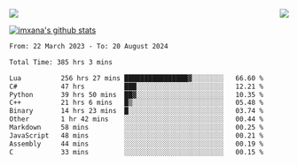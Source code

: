 <p>
  <a href="https://count.getloli.com/"><img src="https://count.getloli.com/get/@xana.readme?theme=moebooru-h"></a>
  <img src="https://weather-icon.journeyad.repl.co/@hangzhou?v=1" align="right">
</p>


<a href="https://github.com/imxana"><img align="center" src="https://github-readme-stats.vercel.app/api?username=imxana&show_icons=true&include_all_commits=true&hide_border=tru&custom_title=imxana%27s%20Github%20Stats" alt="imxana's github stats" /></a> 

<!--START_SECTION:waka-->

```txt
From: 22 March 2023 - To: 20 August 2024

Total Time: 385 hrs 3 mins

Lua          256 hrs 27 mins ████████████████▓░░░░░░░░   66.60 %
C#           47 hrs          ███░░░░░░░░░░░░░░░░░░░░░░   12.21 %
Python       39 hrs 50 mins  ██▓░░░░░░░░░░░░░░░░░░░░░░   10.35 %
C++          21 hrs 6 mins   █▒░░░░░░░░░░░░░░░░░░░░░░░   05.48 %
Binary       14 hrs 23 mins  █░░░░░░░░░░░░░░░░░░░░░░░░   03.74 %
Other        1 hr 42 mins    ░░░░░░░░░░░░░░░░░░░░░░░░░   00.44 %
Markdown     58 mins         ░░░░░░░░░░░░░░░░░░░░░░░░░   00.25 %
JavaScript   48 mins         ░░░░░░░░░░░░░░░░░░░░░░░░░   00.21 %
Assembly     44 mins         ░░░░░░░░░░░░░░░░░░░░░░░░░   00.19 %
C            33 mins         ░░░░░░░░░░░░░░░░░░░░░░░░░   00.15 %
```

<!--END_SECTION:waka-->
